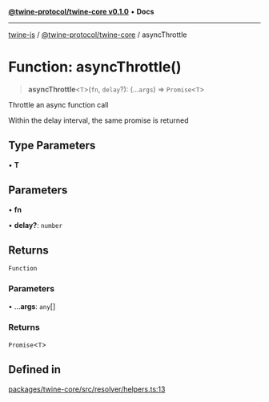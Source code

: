 [**@twine-protocol/twine-core v0.1.0**](../index.md) • **Docs**

***

[twine-js](../../../index.md) / [@twine-protocol/twine-core](../index.md) / asyncThrottle

# Function: asyncThrottle()

> **asyncThrottle**\<`T`\>(`fn`, `delay`?): (...`args`) => `Promise`\<`T`\>

Throttle an async function call

Within the delay interval, the same promise is returned

## Type Parameters

• **T**

## Parameters

• **fn**

• **delay?**: `number`

## Returns

`Function`

### Parameters

• ...**args**: `any`[]

### Returns

`Promise`\<`T`\>

## Defined in

[packages/twine-core/src/resolver/helpers.ts:13](https://github.com/twine-protocol/twine-js/blob/afcd6a4191783e38a824b15e0910dbcaa4196a95/packages/twine-core/src/resolver/helpers.ts#L13)
